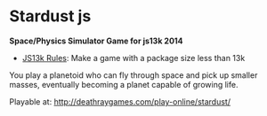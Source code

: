# Stardust js

**Space/Physics Simulator Game for js13k 2014**
* [JS13k Rules](https://2014.js13kgames.com/#rules): Make a game with a package size less than 13k

You play a planetoid who can fly through space and pick up smaller masses, eventually becoming a planet capable of growing life.

Playable at: http://deathraygames.com/play-online/stardust/


